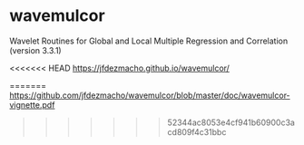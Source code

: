 # wavemulcor
Wavelet Routines for Global and Local Multiple Regression and Correlation (version 3.3.1)

<<<<<<< HEAD
https://jfdezmacho.github.io/wavemulcor/

=======
https://github.com/jfdezmacho/wavemulcor/blob/master/doc/wavemulcor-vignette.pdf
>>>>>>> 52344ac8053e4cf941b60900c3acd809f4c31bbc
